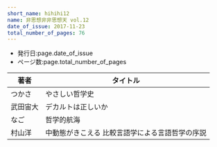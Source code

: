 ```yaml
---
short_name: hihihi12
name: 非思想非非思想天 vol.12
date_of_issue: 2017-11-23
total_number_of_pages: 76
---
```


- 発行日:page.date_of_issue
- ページ数:page.total_number_of_pages

| 著者 | タイトル |
| - | - |
| つかさ | やさしい哲学史 |
| 武田宙大 | デカルトは正しいか |
| なご | 哲学的航海 |
| 村山洋 | 中動態がきこえる 比較言語学による言語哲学の序説 |